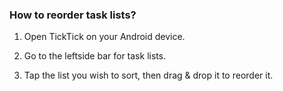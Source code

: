 ### How to reorder task lists?



1. Open TickTick on your Android device.

2. Go to the leftside bar for task lists.

3. Tap the list you wish to sort, then drag & drop it to reorder it.

